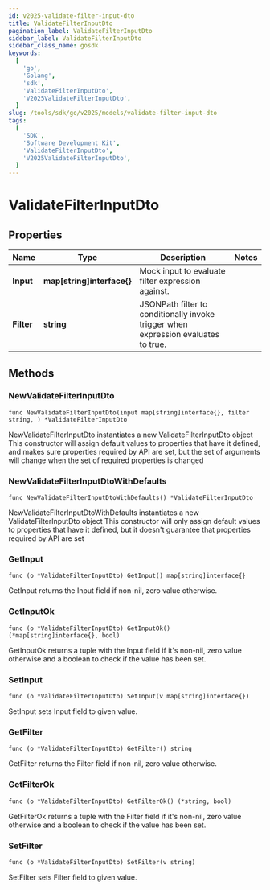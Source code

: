 ```yaml
---
id: v2025-validate-filter-input-dto
title: ValidateFilterInputDto
pagination_label: ValidateFilterInputDto
sidebar_label: ValidateFilterInputDto
sidebar_class_name: gosdk
keywords:
  [
    'go',
    'Golang',
    'sdk',
    'ValidateFilterInputDto',
    'V2025ValidateFilterInputDto',
  ]
slug: /tools/sdk/go/v2025/models/validate-filter-input-dto
tags:
  [
    'SDK',
    'Software Development Kit',
    'ValidateFilterInputDto',
    'V2025ValidateFilterInputDto',
  ]
---
```


# ValidateFilterInputDto

## Properties

| Name | Type | Description | Notes |
| --- | --- | --- | --- |
| **Input** | **map[string]interface{}** | Mock input to evaluate filter expression against. |
| **Filter** | **string** | JSONPath filter to conditionally invoke trigger when expression evaluates to true. |

## Methods

### NewValidateFilterInputDto

`func NewValidateFilterInputDto(input map[string]interface{}, filter string, ) *ValidateFilterInputDto`

NewValidateFilterInputDto instantiates a new ValidateFilterInputDto object This constructor will assign default values to properties that have it defined, and makes sure properties required by API are set, but the set of arguments will change when the set of required properties is changed

### NewValidateFilterInputDtoWithDefaults

`func NewValidateFilterInputDtoWithDefaults() *ValidateFilterInputDto`

NewValidateFilterInputDtoWithDefaults instantiates a new ValidateFilterInputDto object This constructor will only assign default values to properties that have it defined, but it doesn't guarantee that properties required by API are set

### GetInput

`func (o *ValidateFilterInputDto) GetInput() map[string]interface{}`

GetInput returns the Input field if non-nil, zero value otherwise.

### GetInputOk

`func (o *ValidateFilterInputDto) GetInputOk() (*map[string]interface{}, bool)`

GetInputOk returns a tuple with the Input field if it's non-nil, zero value otherwise and a boolean to check if the value has been set.

### SetInput

`func (o *ValidateFilterInputDto) SetInput(v map[string]interface{})`

SetInput sets Input field to given value.

### GetFilter

`func (o *ValidateFilterInputDto) GetFilter() string`

GetFilter returns the Filter field if non-nil, zero value otherwise.

### GetFilterOk

`func (o *ValidateFilterInputDto) GetFilterOk() (*string, bool)`

GetFilterOk returns a tuple with the Filter field if it's non-nil, zero value otherwise and a boolean to check if the value has been set.

### SetFilter

`func (o *ValidateFilterInputDto) SetFilter(v string)`

SetFilter sets Filter field to given value.
